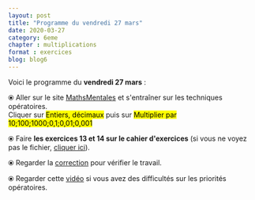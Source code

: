 ```yaml
---
layout: post
title: "Programme du vendredi 27 mars"
date: 2020-03-27
category: 6eme
chapter : multiplications
format : exercices
blog: blog6
---
```


Voici le programme du <b>vendredi 27 mars</b> :

⦿ Aller sur le site <a href="http://mathsmentales.net/">MathsMentales</a> et s'entraîner sur les techniques opératoires.
<br>
Cliquer sur <mark>Entiers, décimaux</mark> puis sur <mark>Multiplier par 10;100;1000;0,1;0,01;0,001</mark>
 
⦿ Faire <b>les exercices 13 et 14 sur le cahier d'exercices</b> (si vous ne voyez pas le fichier, <a href="/exercices/6eme/6eme_exercices_vendredi_27_mars_2020.pdf">cliquer ici</a>). 

<object data="/exercices/6eme/6eme_exercices_vendredi_27_mars_2020.pdf" width="100%" height="500" type='application/pdf'></object>
 
⦿ Regarder la <a class="correction" href="/exercices/6eme/6eme_exercices_vendredi_27_mars_2020_corrections.pdf">correction</a> pour vérifier le travail.

⦿ Regarder cette <a class="video" href="https://youtu.be/a-IG_bjKeJc">vidéo</a> si vous avez des difficultés sur les priorités opératoires.

